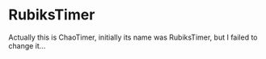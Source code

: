 RubiksTimer
===========
Actually this is ChaoTimer, initially its name was RubiksTimer, but I failed to change it...
